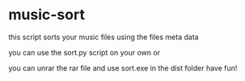 # music-sort
this script sorts your music files using the files meta data

you can use the sort.py script on your own or

you can unrar the rar file and use sort.exe in the dist folder
have fun!
